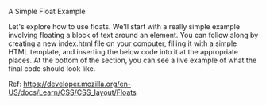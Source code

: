 A Simple Float Example

Let's explore how to use floats. We'll start with a really simple example involving floating a block of text around an element. You can follow along by creating a new index.html file on your computer, filling it with a simple HTML template, and inserting the below code into it at the appropriate places. At the bottom of the section, you can see a live example of what the final code should look like.

Ref: https://developer.mozilla.org/en-US/docs/Learn/CSS/CSS_layout/Floats
